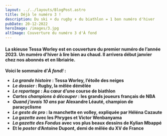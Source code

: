 ```yaml
---
layout: ../../layouts/BlogPost.astro
title: Déjà le numéro 3 !
description: Du ski + du rugby + du biathlon = 1 bon numéro d'hiver
pubDate: 20-12-2022
heroImage: /images/3.jpg
altImage: Couverture du numéro 3 d'À fond
---
```

#### **La skieuse Tessa Worley est en couverture du premier numéro de l’année 2023. Un numéro d'hiver à lire bien au chaud. Il arrivera début janvier chez nos abonnés et en libriairie.**

**Voici le sommaire d’*À fond!* :**

* ***La grande histoire* : Tessa Worley, l’étoile des neiges**
* ***Le dossier* : Rugby, la mêlée démêlée**
* ***Le reportage* : Au cœur d’une course de biathlon**
* ***Cartes champions à découper* : les grands joueurs français de NBA**
* ***Quand j’avais 10 ans* par Alexandre Léauté, champion de paracyclisme**
* ***Le geste de pro* : la manchette en volley, expliquée par Héléna Cazaute**
* ***La gazette* avec les Phryges et Victor Wenbanyama**
* ***La gazette des Fondus* avec vos plus beaux dessins de Kylian Mbappé**
* **Et le *poster* d’Antoine Dupont, demi de mêlée du XV de France**